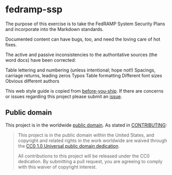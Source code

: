 # fedramp-ssp

The purpose of this exercise is to take the FedRAMP System Security Plans and incorporate into the Markdown standards.

Documented content can have bugs, too, and need the loving care of hot fixes.

The active and passive inconsistencies to the authoritative sources (the word docs) have been corrected:

Table lettering and numbering (unless intentional; hope not!)
Spacings, carriage returns, leading zeros
Typos
Table formatting
Different font sizes
Obvious different authors

This web style guide is copied from [before-you-ship](https://github.com/18F/before-you-ship). If there are concerns or issues regarding this project please submit an [issue](https://github.com/trevorbryant/fedramp-ssp/issues).

## Public domain

This project is in the worldwide [public domain](LICENSE.md). As stated in [CONTRIBUTING](CONTRIBUTING.md):

> This project is in the public domain within the United States, and copyright and related rights in the work worldwide are waived through the [CC0 1.0 Universal public domain dedication](https://creativecommons.org/publicdomain/zero/1.0/).
>
> All contributions to this project will be released under the CC0 dedication. By submitting a pull request, you are agreeing to comply with this waiver of copyright interest.
